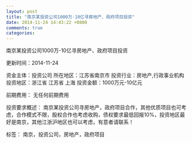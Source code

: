 ```yaml
---
layout: post
title: "南京某投资公司1000万-10亿寻房地产、政府项目投资"
date: 2014-11-24 14:43:22 +0800
comments: true
categories: 
---
```

南京某投资公司1000万-10亿寻房地产、政府项目投资



更新时间：2014-11-24

资金主体：投资公司
所在地区：江苏省南京市
投资行业：房地产,行政事业机构
投资地区：浙江省 江苏省 上海
投资金额：1000万元-10亿元

前期费用：
无任何前期费用

投资要求概述：
南京某投资公司寻房地产，政府项目合作，其他优质项目也可考虑，合作模式不限，股权合作也考虑收购，债权要求最低回报10%，投资地区最好是南京，其他江浙沪地区也可以考虑，有意者请联系！

标签：
南京，投资公司，房地产，政府项目

